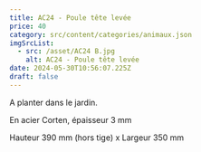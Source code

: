 ```yaml
---
title: AC24 - Poule tête levée
price: 40
category: src/content/categories/animaux.json
imgSrcList:
  - src: /asset/AC24 B.jpg
    alt: AC24 - Poule tête levée
date: 2024-05-30T10:56:07.225Z
draft: false
---
```


A planter dans le jardin.

En acier Corten, épaisseur 3 mm

Hauteur 390 mm (hors tige) x Largeur 350 mm
